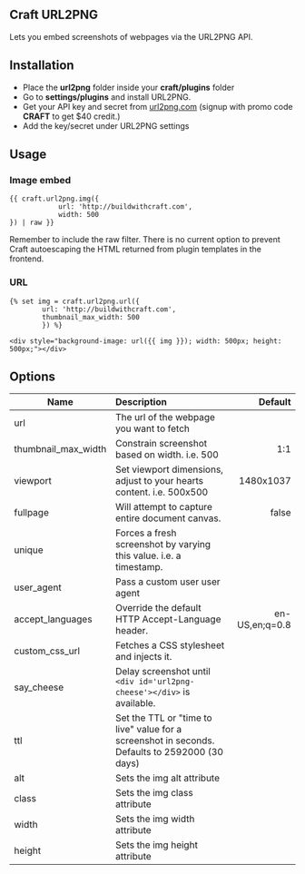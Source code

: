 ## Craft URL2PNG
Lets you embed screenshots of webpages via the URL2PNG API.

## Installation
* Place the **url2png** folder inside your **craft/plugins** folder
* Go to **settings/plugins** and install URL2PNG.
* Get your API key and secret from [url2png.com](https://www.url2png.com/) (signup with promo code **CRAFT** to get $40 credit.)
* Add the key/secret under URL2PNG settings

## Usage

### Image embed
```twig
{{ craft.url2png.img({
            url: 'http://buildwithcraft.com',
            width: 500
}) | raw }}
```

Remember to include the raw filter. There is no current option to prevent Craft autoescaping the HTML returned from plugin templates in the frontend.

### URL
```twig
{% set img = craft.url2png.url({
        url: 'http://buildwithcraft.com',
        thumbnail_max_width: 500
        }) %}

<div style="background-image: url({{ img }}); width: 500px; height: 500px;"></div>
```

## Options

| Name                     | Description                                                          | Default  |
| ------------------------ | :------------------------------------------------------------------ | ------: |
| url                      | The url of the webpage you want to fetch                             ||
| thumbnail_max_width      | Constrain screenshot based on width. i.e. 500                        | 1:1 |
| viewport                 | Set viewport dimensions, adjust to your hearts content. i.e. 500x500 | 1480x1037 |
| fullpage                 | Will attempt to capture entire document canvas.                      | false |
| unique                   | Forces a fresh screenshot by varying this value. i.e. a timestamp.   ||
| user_agent               | Pass a custom user user agent                                        ||
| accept_languages         | Override the default HTTP Accept-Language header.                    | en-US,en;q=0.8 |
| custom_css_url           | Fetches a CSS stylesheet and injects it.                             ||
| say_cheese               | Delay screenshot until ```<div id='url2png-cheese'></div>``` is available. ||
| ttl                      | Set the TTL or "time to live" value for a screenshot in seconds. Defaults to 2592000 (30 days) ||
| alt                      | Sets the img alt attribute                                           ||
| class                    | Sets the img class attribute                                         ||
| width                    | Sets the img width attribute                                         ||
| height                   | Sets the img height attribute                                        ||
